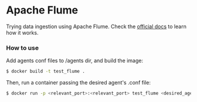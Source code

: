 # Apache Flume

Trying data ingestion using Apache Flume. Check the [official docs](https://flume.apache.org/releases/content/1.9.0/FlumeUserGuide.html) to learn how it works.

### How to use
Add agents conf files to /agents dir, and build the image:

```bash
$ docker build -t test_flume .
```

Then, run a container passing the desired agent's .conf file:
```bash
$ docker run -p <relevant_port>:<relevant_port> test_flume <desired_agent_file.conf> <desired_agent_name>
```

